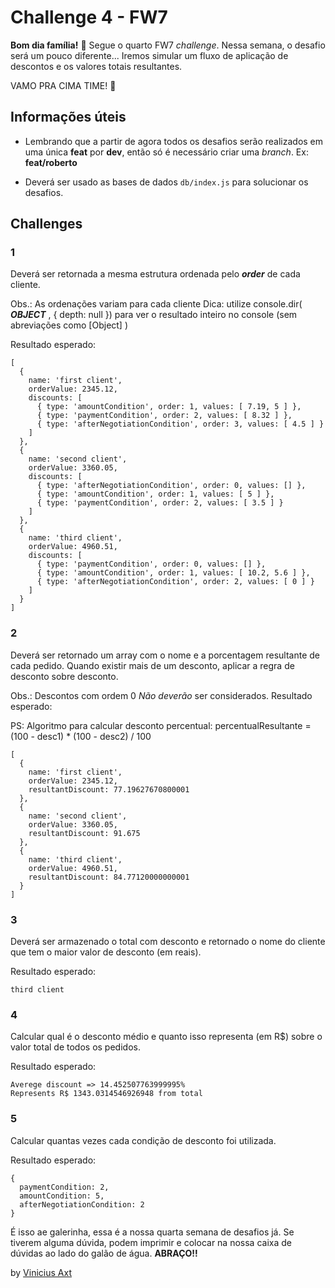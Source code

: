 # Challenge 4 - FW7

**Bom dia família!** 👊 Segue o quarto FW7 _challenge_. Nessa semana, o desafio será um pouco diferente... Iremos simular um fluxo de aplicação de descontos e os valores totais resultantes.

VAMO PRA CIMA TIME! 🤟

## Informações úteis

- Lembrando que a partir de agora todos os desafios serão realizados em uma única **feat** por **dev**, então só é necessário criar uma _branch_.
  Ex: **feat/roberto**

- Deverá ser usado as bases de dados `db/index.js` para solucionar os desafios.

## Challenges

### 1

Deverá ser retornada a mesma estrutura ordenada pelo **_order_** de cada cliente.

Obs.: As ordenações variam para cada cliente
Dica: utilize console.dir( **_OBJECT_** , { depth: null }) para ver o resultado inteiro no console (sem abreviações como [Object] )

Resultado esperado:

```
[
  {
    name: 'first client',
    orderValue: 2345.12,
    discounts: [
      { type: 'amountCondition', order: 1, values: [ 7.19, 5 ] },
      { type: 'paymentCondition', order: 2, values: [ 8.32 ] },
      { type: 'afterNegotiationCondition', order: 3, values: [ 4.5 ] }
    ]
  },
  {
    name: 'second client',
    orderValue: 3360.05,
    discounts: [
      { type: 'afterNegotiationCondition', order: 0, values: [] },
      { type: 'amountCondition', order: 1, values: [ 5 ] },
      { type: 'paymentCondition', order: 2, values: [ 3.5 ] }
    ]
  },
  {
    name: 'third client',
    orderValue: 4960.51,
    discounts: [
      { type: 'paymentCondition', order: 0, values: [] },
      { type: 'amountCondition', order: 1, values: [ 10.2, 5.6 ] },
      { type: 'afterNegotiationCondition', order: 2, values: [ 0 ] }
    ]
  }
]
```

### 2

Deverá ser retornado um array com o nome e a porcentagem resultante de cada pedido. Quando existir mais de um desconto, aplicar a regra de desconto sobre desconto.

Obs.: Descontos com ordem 0 _Não deverão_ ser considerados.
Resultado esperado:

PS: Algoritmo para calcular desconto percentual: percentualResultante = (100 - desc1) \* (100 - desc2) / 100

```
[
  {
    name: 'first client',
    orderValue: 2345.12,
    resultantDiscount: 77.19627670800001
  },
  {
    name: 'second client',
    orderValue: 3360.05,
    resultantDiscount: 91.675
  },
  {
    name: 'third client',
    orderValue: 4960.51,
    resultantDiscount: 84.77120000000001
  }
]
```

### 3

Deverá ser armazenado o total com desconto e retornado o nome do cliente que tem o maior valor de desconto (em reais).

Resultado esperado:

```
third client
```

### 4

Calcular qual é o desconto médio e quanto isso representa (em R\$) sobre o valor total de todos os pedidos.

Resultado esperado:

```
Averege discount => 14.452507763999995%
Represents R$ 1343.0314546926948 from total
```

### 5

Calcular quantas vezes cada condição de desconto foi utilizada.

Resultado esperado:

```
{
  paymentCondition: 2,
  amountCondition: 5,
  afterNegotiationCondition: 2
}
```

É isso ae galerinha, essa é a nossa quarta semana de desafios já. Se tiverem alguma dúvida, podem imprimir e colocar na nossa caixa de dúvidas ao lado do galão de água. **ABRAÇO!!**

by [Vinicius Axt](https://github.com/viniaxt)
